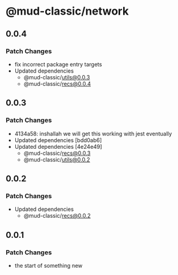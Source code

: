 # @mud-classic/network

## 0.0.4

### Patch Changes

- fix incorrect package entry targets
- Updated dependencies
  - @mud-classic/utils@0.0.3
  - @mud-classic/recs@0.0.4

## 0.0.3

### Patch Changes

- 4134a58: inshallah we will get this working with jest eventually
- Updated dependencies [bdd0ab6]
- Updated dependencies [4e24e49]
  - @mud-classic/recs@0.0.3
  - @mud-classic/utils@0.0.2

## 0.0.2

### Patch Changes

- Updated dependencies
  - @mud-classic/recs@0.0.2

## 0.0.1

### Patch Changes

- the start of something new
